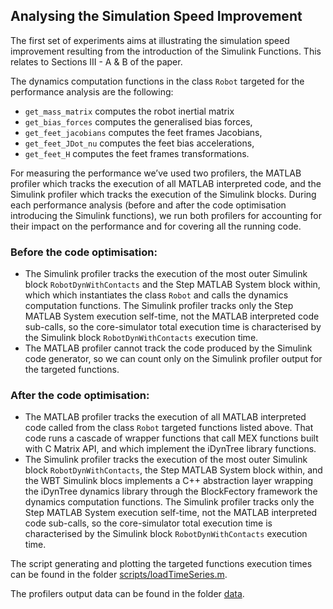 ## Analysing the Simulation Speed Improvement

The first set of experiments aims at illustrating the simulation speed improvement resulting from the introduction of the Simulink Functions.
This relates to Sections III - A & B of the paper.

The dynamics computation functions in the class `Robot` targeted for the performance analysis are the following:
- `get_mass_matrix` computes the robot inertial matrix
- `get_bias_forces` computes the generalised bias forces,
- `get_feet_jacobians` computes the feet frames Jacobians,
- `get_feet_JDot_nu` computes the feet bias accelerations,
- `get_feet_H` computes the feet frames transformations.

For measuring the performance we’ve used two profilers, the MATLAB profiler which tracks the execution of all MATLAB interpreted code, and the Simulink profiler which tracks the execution of the Simulink blocks. During each performance analysis (before and after the code optimisation introducing the Simulink functions), we run both profilers for accounting for their impact on the performance and for covering all the running code.

### Before the code optimisation:

- The Simulink profiler tracks the execution of the most outer Simulink block `RobotDynWithContacts` and the Step MATLAB System block within, which which instantiates the class `Robot` and calls the dynamics computation functions. The Simulink profiler tracks only the Step MATLAB System execution self-time, not the MATLAB interpreted code sub-calls, so the core-simulator total execution time is characterised by the Simulink block `RobotDynWithContacts` execution time.
- The MATLAB profiler cannot track the code produced by the Simulink code generator, so we can count only on the Simulink profiler output for the targeted functions.

### After the code optimisation:

- The MATLAB profiler tracks the execution of all MATLAB interpreted code called from the class `Robot` targeted functions listed above. That code runs a cascade of wrapper functions that call MEX functions built with C Matrix API, and which implement the iDynTree library functions.
- The Simulink profiler tracks the execution of the most outer Simulink block `RobotDynWithContacts`, the Step MATLAB System block within, and the WBT Simulink blocs implements a C++ abstraction layer wrapping the iDynTree dynamics library through the BlockFectory framework the dynamics computation functions. The Simulink profiler tracks only the Step MATLAB System execution self-time, not the MATLAB interpreted code sub-calls, so the core-simulator total execution time is characterised by the Simulink block `RobotDynWithContacts` execution time.

The script generating and plotting the targeted functions execution times can be found in the folder [scripts/loadTimeSeries.m](./scripts/loadTimeSeries.m).

The profilers output data can be found in the folder [data](./data).
